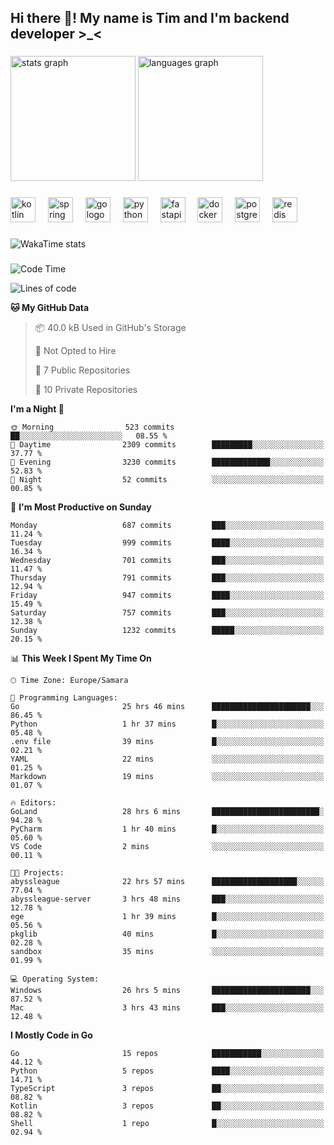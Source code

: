 <h2 align="left">Hi there 👋! My name is Tim and I'm backend developer >_<</h2>

###

<div align="left">
  <img src="https://github-readme-stats-qilm.vercel.app/api?username=intezya&hide_title=false&hide_rank=false&show_icons=true&include_all_commits=true&count_private=true&disable_animations=false&theme=omni&locale=en&hide_border=true&order=1&show=prs_merged&hide=issues" height="200" alt="stats graph"  />
  <img src="https://github-readme-stats-qilm.vercel.app/api/top-langs?username=intezya&locale=en&hide_title=false&layout=donut&langs_count=5&theme=omni&hide_border=true&order=2&exclude_repo=github-readme-stats&hide=mako" height="200" alt="languages graph"  />
</div>

###

<div align="left">
  <img src="https://img.shields.io/badge/Kotlin-7F52FF?logo=kotlin&logoColor=white&style=for-the-badge" height="40" alt="kotlin logo"  />
  <img width="12" />
  <img src="https://img.shields.io/badge/Spring-6DB33F?logo=spring&logoColor=black&style=for-the-badge" height="40" alt="spring logo"  />
  <img width="12" />
  <img src="https://img.shields.io/badge/Go-00ADD8?logo=go&logoColor=white&style=for-the-badge" height="40" alt="go logo"  />
  <img width="12" />
  <img src="https://img.shields.io/badge/Python-3776AB?logo=python&logoColor=white&style=for-the-badge" height="40" alt="python logo"  />
  <img width="12" />
  <img src="https://img.shields.io/badge/FastAPI-009688?logo=fastapi&logoColor=white&style=for-the-badge" height="40" alt="fastapi logo"  />
  <img width="12" />
  <img src="https://img.shields.io/badge/Docker-2496ED?logo=docker&logoColor=white&style=for-the-badge" height="40" alt="docker logo"  />
  <img width="12" />
  <img src="https://img.shields.io/badge/PostgreSQL-4169E1?logo=postgresql&logoColor=white&style=for-the-badge" height="40" alt="postgresql logo"  />
  <img width="12" />
  <img src="https://img.shields.io/badge/Redis-DC382D?logo=redis&logoColor=white&style=for-the-badge" height="40" alt="redis logo"  />
</div>

###

<picture>
	<source
		srcset="https://github-readme-stats-qilm.vercel.app/api/wakatime?username=intezya&theme=omni&layout=compact&hide_border=true"
		media="(prefers-color-scheme: dark)%2C (prefers-color-scheme: no-preference)"
	/>
	<img alt="WakaTime stats" src="https://github-readme-stats-qilm.vercel.app/api/wakatime?username=intezya&theme=omni&layout=compact&hide_border=true&"/>
</picture>

###

<!--START_SECTION:waka-->
![Code Time](http://img.shields.io/badge/Code%20Time-681%20hrs%201%20min-blue)

![Lines of code](https://img.shields.io/badge/From%20Hello%20World%20I%27ve%20Written-913.4%20thousand%20lines%20of%20code-blue)

**🐱 My GitHub Data** 

> 📦 40.0 kB Used in GitHub's Storage 
 > 
> 🚫 Not Opted to Hire
 > 
> 📜 7 Public Repositories 
 > 
> 🔑 10 Private Repositories 
 > 
**I'm a Night 🦉** 

```text
🌞 Morning                523 commits         ██░░░░░░░░░░░░░░░░░░░░░░░   08.55 % 
🌆 Daytime                2309 commits        █████████░░░░░░░░░░░░░░░░   37.77 % 
🌃 Evening                3230 commits        █████████████░░░░░░░░░░░░   52.83 % 
🌙 Night                  52 commits          ░░░░░░░░░░░░░░░░░░░░░░░░░   00.85 % 
```
📅 **I'm Most Productive on Sunday** 

```text
Monday                   687 commits         ███░░░░░░░░░░░░░░░░░░░░░░   11.24 % 
Tuesday                  999 commits         ████░░░░░░░░░░░░░░░░░░░░░   16.34 % 
Wednesday                701 commits         ███░░░░░░░░░░░░░░░░░░░░░░   11.47 % 
Thursday                 791 commits         ███░░░░░░░░░░░░░░░░░░░░░░   12.94 % 
Friday                   947 commits         ████░░░░░░░░░░░░░░░░░░░░░   15.49 % 
Saturday                 757 commits         ███░░░░░░░░░░░░░░░░░░░░░░   12.38 % 
Sunday                   1232 commits        █████░░░░░░░░░░░░░░░░░░░░   20.15 % 
```


📊 **This Week I Spent My Time On** 

```text
🕑︎ Time Zone: Europe/Samara

💬 Programming Languages: 
Go                       25 hrs 46 mins      ██████████████████████░░░   86.45 % 
Python                   1 hr 37 mins        █░░░░░░░░░░░░░░░░░░░░░░░░   05.48 % 
.env file                39 mins             █░░░░░░░░░░░░░░░░░░░░░░░░   02.21 % 
YAML                     22 mins             ░░░░░░░░░░░░░░░░░░░░░░░░░   01.25 % 
Markdown                 19 mins             ░░░░░░░░░░░░░░░░░░░░░░░░░   01.07 % 

🔥 Editors: 
GoLand                   28 hrs 6 mins       ████████████████████████░   94.28 % 
PyCharm                  1 hr 40 mins        █░░░░░░░░░░░░░░░░░░░░░░░░   05.60 % 
VS Code                  2 mins              ░░░░░░░░░░░░░░░░░░░░░░░░░   00.11 % 

🐱‍💻 Projects: 
abyssleague              22 hrs 57 mins      ███████████████████░░░░░░   77.04 % 
abyssleague-server       3 hrs 48 mins       ███░░░░░░░░░░░░░░░░░░░░░░   12.78 % 
ege                      1 hr 39 mins        █░░░░░░░░░░░░░░░░░░░░░░░░   05.56 % 
pkglib                   40 mins             █░░░░░░░░░░░░░░░░░░░░░░░░   02.28 % 
sandbox                  35 mins             ░░░░░░░░░░░░░░░░░░░░░░░░░   01.99 % 

💻 Operating System: 
Windows                  26 hrs 5 mins       ██████████████████████░░░   87.52 % 
Mac                      3 hrs 43 mins       ███░░░░░░░░░░░░░░░░░░░░░░   12.48 % 
```

**I Mostly Code in Go** 

```text
Go                       15 repos            ███████████░░░░░░░░░░░░░░   44.12 % 
Python                   5 repos             ████░░░░░░░░░░░░░░░░░░░░░   14.71 % 
TypeScript               3 repos             ██░░░░░░░░░░░░░░░░░░░░░░░   08.82 % 
Kotlin                   3 repos             ██░░░░░░░░░░░░░░░░░░░░░░░   08.82 % 
Shell                    1 repo              █░░░░░░░░░░░░░░░░░░░░░░░░   02.94 % 
```




<!--END_SECTION:waka-->
